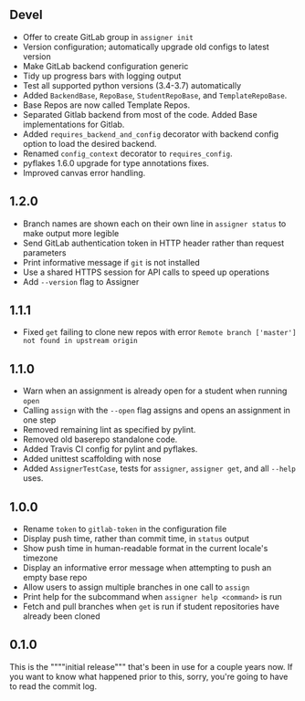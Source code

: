 ## Devel

- Offer to create GitLab group in `assigner init`
- Version configuration; automatically upgrade old configs to latest version
- Make GitLab backend configuration generic
- Tidy up progress bars with logging output
- Test all supported python versions (3.4-3.7) automatically
- Added `BackendBase`, `RepoBase`, `StudentRepoBase`, and `TemplateRepoBase`.
- Base Repos are now called Template Repos.
- Separated Gitlab backend from most of the code. Added Base implementations for Gitlab.
- Added `requires_backend_and_config` decorator with backend config option to load the desired backend.
- Renamed `config_context` decorator to `requires_config`.
- pyflakes 1.6.0 upgrade for type annotations fixes.
- Improved canvas error handling.

## 1.2.0

- Branch names are shown each on their own line in `assigner status` to make output more legible
- Send GitLab authentication token in HTTP header rather than request parameters
- Print informative message if `git` is not installed
- Use a shared HTTPS session for API calls to speed up operations
- Add `--version` flag to Assigner

## 1.1.1

- Fixed `get` failing to clone new repos with error `Remote branch ['master'] not found in upstream origin`

## 1.1.0

- Warn when an assignment is already open for a student when running `open`
- Calling `assign` with the `--open` flag assigns and opens an assignment in one step
- Removed remaining lint as specified by pylint.
- Removed old baserepo standalone code.
- Added Travis CI config for pylint and pyflakes.
- Added unittest scaffolding with nose
- Added `AssignerTestCase`, tests for `assigner`, `assigner get`, and all `--help` uses.

## 1.0.0

- Rename `token` to `gitlab-token` in the configuration file
- Display push time, rather than commit time, in `status` output
- Show push time in human-readable format in the current locale's timezone
- Display an informative error message when attempting to push an empty base repo
- Allow users to assign multiple branches in one call to `assign`
- Print help for the subcommand when `assigner help <command>` is run
- Fetch and pull branches when `get` is run if student repositories have already been cloned

## 0.1.0

This is the """"initial release""" that's been in use for a couple years now.
If you want to know what happened prior to this, sorry, you're going to have to read the commit log.
